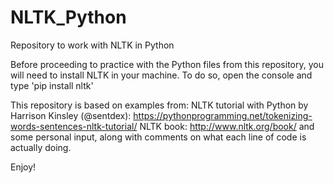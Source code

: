 # NLTK_Python
Repository to work with NLTK in Python

Before proceeding to practice with the Python files from this repository, you will need to install NLTK in your machine.
To do so, open the console and type 'pip install nltk'

This repository is based on examples from:
NLTK tutorial with Python by Harrison Kinsley (@sentdex): https://pythonprogramming.net/tokenizing-words-sentences-nltk-tutorial/
NLTK book: http://www.nltk.org/book/
and some personal input, along with comments on what each line of code is actually doing.

Enjoy!